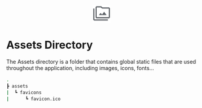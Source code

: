 <p align="center">
  <img src="../docs/images/assets_directory.svg" alt="assets-directory" width="48px" height="48px"/>
  <br>
</p>

# Assets Directory

The Assets directory is a folder that contains global static files that are used throughout the application, including images, icons, fonts...

```bash
.
┣ assets
|  ┗ favicons
|      ┗ favicon.ico
```
